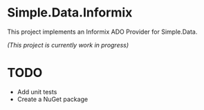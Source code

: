 # Simple.Data.Informix

This project implements an Informix ADO Provider for Simple.Data.

*_(This project is currently work in progress)_*

# TODO

- Add unit tests
- Create a NuGet package
